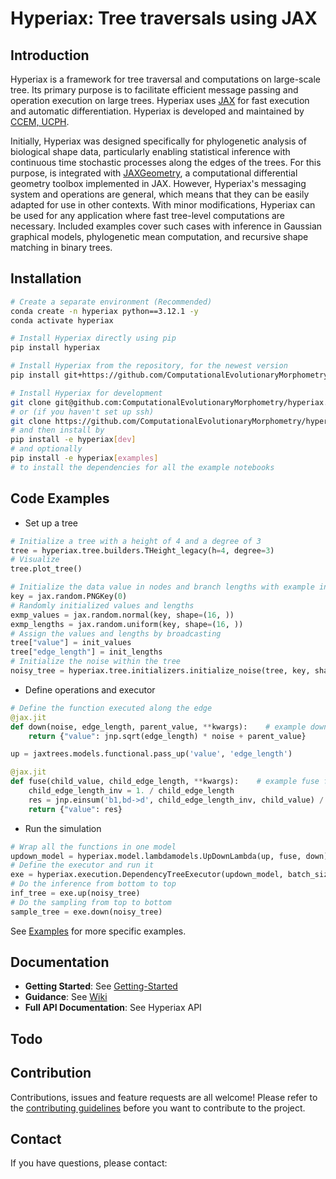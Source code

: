 # Hyperiax: Tree traversals using JAX

## Introduction

Hyperiax is a framework for tree traversal and computations on large-scale tree. Its primary purpose is to facilitate efficient message passing and operation execution on large trees. Hyperiax uses [JAX](https://jax.readthedocs.io/en/latest/index.html) for fast execution and automatic differentiation. Hyperiax is developed and maintained by [CCEM, UCPH](https://www.ccem.dk/).

Initially, Hyperiax was designed specifically for phylogenetic analysis of biological shape data, particularly enabling statistical inference with continuous time stochastic processes along the edges of the trees. For this purpose, is integrated with [JAXGeometry](https://bitbucket.org/stefansommer/jaxgeometry/src/main/), a computational differential geometry toolbox implemented in JAX. However, Hyperiax's messaging system and operations are general, which means that they can be easily adapted for use in other contexts. With minor modifications, Hyperiax can be used for any application where fast tree-level computations are necessary. Included examples cover such cases with inference in Gaussian graphical models, phylogenetic mean computation, and recursive shape matching in binary trees.

## Installation
```bash
# Create a separate environment (Recommended)
conda create -n hyperiax python==3.12.1 -y
conda activate hyperiax

# Install Hyperiax directly using pip
pip install hyperiax

# Install Hyperiax from the repository, for the newest version
pip install git+https://github.com/ComputationalEvolutionaryMorphometry/hyperiax.git

# Install Hyperiax for development
git clone git@github.com:ComputationalEvolutionaryMorphometry/hyperiax.git
# or (if you haven't set up ssh)
git clone https://github.com/ComputationalEvolutionaryMorphometry/hyperiax.git
# and then install by
pip install -e hyperiax[dev]
# and optionally
pip install -e hyperiax[examples]
# to install the dependencies for all the example notebooks
```

## Code Examples
- Set up a tree
```python
# Initialize a tree with a height of 4 and a degree of 3
tree = hyperiax.tree.builders.THeight_legacy(h=4, degree=3)
# Visualize
tree.plot_tree()

# Initialize the data value in nodes and branch lengths with example initialized data
key = jax.random.PNGKey(0)
# Randomly initialized values and lengths
exmp_values = jax.random.normal(key, shape=(16, ))
exmp_lengths = jax.random.uniform(key, shape=(16, ))
# Assign the values and lengths by broadcasting
tree["value"] = init_values
tree["edge_length"] = init_lengths
# Initialize the noise within the tree
noisy_tree = hyperiax.tree.initializers.initialize_noise(tree, key, shape=(1, ))
```

- Define operations and executor
```python
# Define the function executed along the edge
@jax.jit
def down(noise, edge_length, parent_value, **kwargs):    # example down function, insert your own one
    return {"value": jnp.sqrt(edge_length) * noise + parent_value}

up = jaxtrees.models.functional.pass_up('value', 'edge_length')

@jax.jit
def fuse(child_value, child_edge_length, **kwargs):    # example fuse function, insert your own one
    child_edge_length_inv = 1. / child_edge_length
    res = jnp.einsum('b1,bd->d', child_edge_length_inv, child_value) / child_edge_length.sum()
    return {"value": res}
```
- Run the simulation
```python
# Wrap all the functions in one model
updown_model = hyperiax.model.lambdamodels.UpDownLambda(up, fuse, down)
# Define the executor and run it
exe = hyperiax.execution.DependencyTreeExecutor(updown_model, batch_size=5)
# Do the inference from bottom to top
inf_tree = exe.up(noisy_tree)
# Do the sampling from top to bottom
sample_tree = exe.down(noisy_tree)
```
See [Examples](https://github.com/ComputationalEvolutionaryMorphometry/hyperiax/wiki/Examples) for more specific examples.
## Documentation
- __Getting Started__: See [Getting-Started](https://github.com/ComputationalEvolutionaryMorphometry/hyperiax/wiki/Getting-Started)
- __Guidance__: See [Wiki](https://github.com/ComputationalEvolutionaryMorphometry/hyperiax/wiki)
- __Full API Documentation__: See Hyperiax API

## Todo

## Contribution
Contributions, issues and feature requests are all welcome! Please refer to the [contributing guidelines](./CONTRIBUTION.md) before you want to contribute to the project.

## Contact
If you have questions, please contact: 
